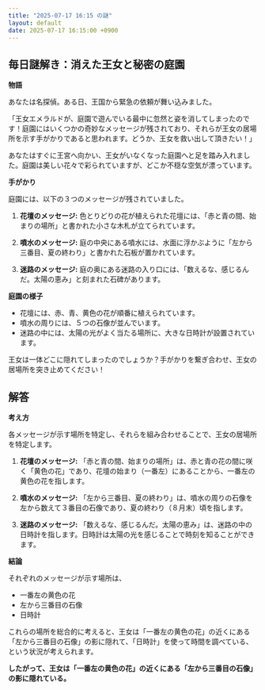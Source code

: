 ```yaml
---
title: "2025-07-17 16:15 の謎"
layout: default
date: 2025-07-17 16:15:00 +0900
---
```

## 毎日謎解き：消えた王女と秘密の庭園

**物語**

あなたは名探偵。ある日、王国から緊急の依頼が舞い込みました。

「王女エメラルドが、庭園で遊んでいる最中に忽然と姿を消してしまったのです！庭園にはいくつかの奇妙なメッセージが残されており、それらが王女の居場所を示す手がかりであると思われます。どうか、王女を救い出して頂きたい！」

あなたはすぐに王宮へ向かい、王女がいなくなった庭園へと足を踏み入れました。庭園は美しい花々で彩られていますが、どこか不穏な空気が漂っています。

**手がかり**

庭園には、以下の３つのメッセージが残されていました。

1.  **花壇のメッセージ:** 色とりどりの花が植えられた花壇には、「赤と青の間、始まりの場所」と書かれた小さな木札が立てられています。

2.  **噴水のメッセージ:** 庭の中央にある噴水には、水面に浮かぶように「左から三番目、夏の終わり」と書かれた石板が置かれています。

3.  **迷路のメッセージ:** 庭の奥にある迷路の入り口には、「数えるな、感じるんだ。太陽の恵み」と刻まれた石碑があります。

**庭園の様子**

*   花壇には、赤、青、黄色の花が順番に植えられています。
*   噴水の周りには、５つの石像が並んでいます。
*   迷路の中には、太陽の光がよく当たる場所に、大きな日時計が設置されています。

王女は一体どこに隠れてしまったのでしょうか？手がかりを繋ぎ合わせ、王女の居場所を突き止めてください！

## 解答

**考え方**

各メッセージが示す場所を特定し、それらを組み合わせることで、王女の居場所を特定します。

1.  **花壇のメッセージ:** 「赤と青の間、始まりの場所」は、赤と青の花の間に咲く「黄色の花」であり、花壇の始まり（一番左）にあることから、一番左の黄色の花を指します。

2.  **噴水のメッセージ:** 「左から三番目、夏の終わり」は、噴水の周りの石像を左から数えて３番目の石像であり、夏の終わり（８月末）頃を指します。

3.  **迷路のメッセージ:** 「数えるな、感じるんだ。太陽の恵み」は、迷路の中の日時計を指します。日時計は太陽の光を感じることで時刻を知ることができます。

**結論**

それぞれのメッセージが示す場所は、

*   一番左の黄色の花
*   左から三番目の石像
*   日時計

これらの場所を総合的に考えると、王女は「一番左の黄色の花」の近くにある「左から三番目の石像」の影に隠れて、「日時計」を使って時間を調べている、という状況が考えられます。

**したがって、王女は「一番左の黄色の花」の近くにある「左から三番目の石像」の影に隠れている。**
